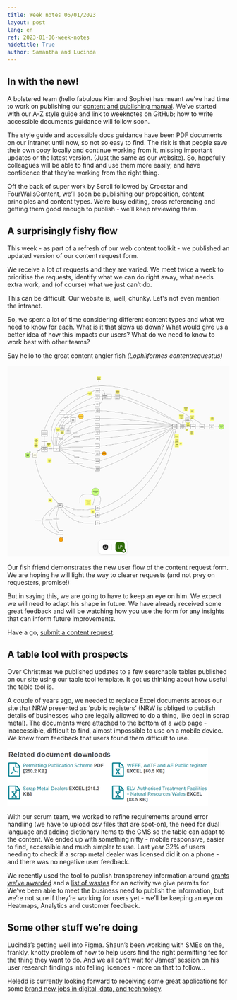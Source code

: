 ```yaml
---
title: Week notes 06/01/2023
layout: post
lang: en
ref: 2023-01-06-week-notes
hidetitle: True
author: Samantha and Lucinda
---
```

## In with the new!

A bolstered team (hello fabulous Kim and Sophie) has meant we’ve had time to work on publishing our [content and publishing manual](https://naturalresources.wales/footer-links/content-and-publishing-manual). We’ve started with our A-Z style guide and link to weeknotes on GitHub; how to write accessible documents guidance will follow soon.

The style guide and accessible docs guidance have been PDF documents on our intranet until now, so not so easy to find. The risk is that people save their own copy locally and continue working from it, missing important updates or the latest version. (Just the same as our website). So, hopefully colleagues will be able to find and use them more easily, and have confidence that they’re working from the right thing.

Off the back of super work by Scroll followed by Crocstar and FourWallsContent, we’ll soon be publishing our proposition, content principles and content types. We’re busy editing, cross referencing and getting them good enough to publish - we’ll keep reviewing them.

## A surprisingly fishy flow

This week - as part of a refresh of our web content toolkit - we published an updated version of our content request form.

We receive a lot of requests and they are varied. We meet twice a week to prioritise the requests, identify what we can do right away, what needs extra work, and (of course) what we just can’t do.

This can be difficult. Our website is, well, chunky. Let's not even mention the intranet.

So, we spent a lot of time considering different content types and what we need to know for each. What is it that slows us down? What would give us a better idea of how this impacts our users? What do we need to know to work best with other teams?

Say hello to the great content angler fish *(Lophiiformes contentrequestus)*

![alt text](https://github.com/nrw-digital/week-notes/blob/35e5ef9f10048a5debbb4287323b03ad8a728887/images/Fish.PNG?raw=true)

Our fish friend demonstrates the new user flow of the content request form. We are hoping he will light the way to clearer requests (and not prey on requesters, promise!)

But in saying this, we are going to have to keep an eye on him. We expect we will need to adapt his shape in future. We have already received some great feedback and will be watching how you use the form for any insights that can inform future improvements.

Have a go, [submit a content request](https://www.smartsurvey.co.uk/s/SCU7CL/).

## A table tool with prospects

Over Christmas we published updates to a few searchable tables published on our site using our table tool template. It got us thinking about how useful the table tool is. 

A couple of years ago, we needed to replace Excel documents across our site that NRW presented as ‘public registers’ (NRW is obliged to publish details of businesses who are legally allowed to do a thing, like deal in scrap metal). The documents were attached to the bottom of a web page - inaccessible, difficult to find, almost impossible to use on a mobile device. We knew from feedback that users found them difficult to use.

![alt text](https://github.com/nrw-digital/week-notes/blob/ede4d5dbaab56c568a51825e456ad6b9da5f0ed8/images/Table%20downloads.png?raw=true)

With our scrum team, we worked to refine requirements around error handling (we have to upload csv files that are spot-on), the need for dual language and adding dictionary items to the CMS so the table can adapt to the content. We ended up with something nifty - mobile responsive, easier to find, accessible and much simpler to use. Last year 32% of users needing to check if a scrap metal dealer was licensed did it on a phone - and there was no negative user feedback. 

We recently used the tool to publish transparency information around [grants we’ve awarded](https://naturalresources.wales/about-us/grants-and-funding/grants-awarded/?lang=en) and a [list of wastes](https://naturalresources.wales/permits-and-permissions/waste-permitting/depositing-waste-for-recovery/check-waste-types-used-in-a-typical-deposit-for-recovery-activity/?lang=en) for an activity we give permits for.  We’ve been able to meet the business need to publish the information, but we’re not sure if they’re working for users yet - we’ll be keeping an eye on Heatmaps, Analytics and customer feedback.

## Some other stuff we’re doing

Lucinda’s getting well into Figma. Shaun’s been working with SMEs on the, frankly, knotty problem of how to help users find the right permitting fee for the thing they want to do. And we all can’t wait for James’ session on his user research findings into felling licences - more on that to follow…

Heledd is currently looking forward to receiving some great applications for some [brand new jobs in digital, data, and technology](https://naturalresources.wales/about-us/news/blog/brand-new-jobs-in-digital-data-and-technology/?lang=en).
